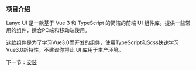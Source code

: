 ### 项目介绍

Lanyc UI 是一款基于 Vue 3 和 TypeScript 的简洁的前端 UI 组件库。提供一些常用的组件，适合PC端和移动端使用。

这款组件是为了学习Vue3.0而开发的组件，使用TypeScript和Scss快速学习Vue3.0新特性，不建议你将此 UI 库用于生产环境。

下一节：[安装](#/doc/install)